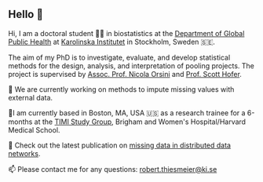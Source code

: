 ## Hello 👋

Hi, I am a doctoral student 👨‍🎓 in biostatistics at the [Department of Global Public Health](https://ki.se/en/gph/research/biostatistics-team) at [Karolinska Institutet](https://ki.se/en) in Stockholm, Sweden 🇸🇪.

The aim of my PhD is to investigate, evaluate, and develop statistical methods for the design, analysis, and interpretation of pooling projects. 
The project is supervised by [Assoc. Prof. Nicola Orsini](https://ki.se/en/people/nicola-orsini) and [Prof. Scott Hofer](https://www.phrei.org/investigators_Hofer.html).

🔭 We are currently working on methods to impute missing values with external data.

📍I am currently based in Boston, MA, USA :us: as a research trainee for a 6-months at the [TIMI Study Group](https://timi.org), Brigham and Women's Hospital/Harvard Medical School.

📎 Check out the latest publication on [missing data in distributed data networks](https://www.tandfonline.com/doi/full/10.1080/00949655.2024.2404220?src=).

📫 Please contact me for any questions: robert.thiesmeier@ki.se
